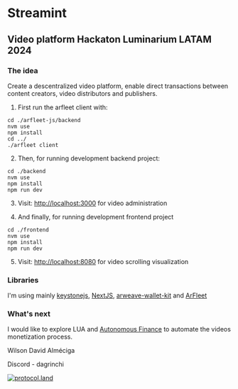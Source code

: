 # Streamint
## Video platform Hackaton Luminarium LATAM 2024

### The idea

Create a descentralized video platform, enable direct transactions between content creators, video distributors and publishers.

1. First run the arfleet client with:

```
cd ./arfleet-js/backend
nvm use
npm install
cd ../
./arfleet client
```

2. Then, for running development backend project:


```
cd ./backend
nvm use
npm install
npm run dev
```

3. Visit: [http://localhost:3000](http://localhost:3000) for video administration

4. And finally, for running development frontend project


```
cd ./frontend
nvm use
npm install
npm run dev
```

5. Visit: [http://localhost:8080](http://localhost:8080) for video scrolling visualization

### Libraries

I'm using mainly [keystonejs](https://keystonejs.com/), [NextJS](https://nextjs.org/), [arweave-wallet-kit](https://docs.arweavekit.com/wallets/wallet-kit) and [ArFleet](https://github.com/aoacc/arfleet-js)


### What's next

I would like to explore LUA and [Autonomous Finance](https://www.autonomous.finance/) to automate the videos monetization process.


Wilson David Alméciga

Discord - dagrinchi

[![protocol.land](https://arweave.net/eZp8gOeR8Yl_cyH9jJToaCrt2He1PHr0pR4o-mHbEcY)](https://protocol.land/#/repository/e378cae0-a692-4b09-aa82-82196a45d31f)